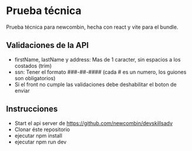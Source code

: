# Prueba técnica

Prueba técnica para newcombin, hecha con react y vite para el bundle.

## Validaciones de la API

- firstName, lastName y address: Mas de 1 caracter, sin espacios a los costados (trim)
- ssn: Tener el formato ###-##-#### (cada # es un numero, los guiones son obligatorios)
- Si el front no cumple las validaciones debe deshabilitar el boton de enviar

## Instrucciones

- Start el api server de https://github.com/newcombin/devskillsadv
- Clonar éste repositorio
- ejecutar npm install
- ejecutar npm run dev